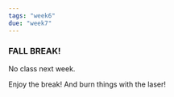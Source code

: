 ```yaml
---
tags: "week6"
due: "week7"
---
```


### FALL BREAK!

No class next week.

Enjoy the break! And burn things with the laser!
